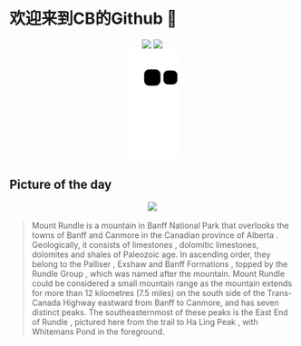 
# 欢迎来到CB的Github 👋

<div align="center">
  <img height="137px" src="https://github-readme-stats.vercel.app/api?username=SuperCB&show_icons=true&theme=radical" />
  <img height="137px" src="https://github-readme-stats.vercel.app/api/top-langs/?username=SuperCB&hide_title=true&hide_border=true&layout=compact&langs_count=6&text_color=000&icon_color=fff" />
</div>


<div align="center">
    <img src="./contribution-snake/github-contribution-grid-snake.svg" />
</div>



## Picture of the day
<div align="center">
  <img width=400px src="https://upload.wikimedia.org/wikipedia/commons/thumb/a/a1/East_End_of_Rundle_and_Whitemans_Pond.jpg/1200px-East_End_of_Rundle_and_Whitemans_Pond.jpg" />
</div>

>Mount Rundle  is a mountain in  Banff National Park  that overlooks the towns of  Banff  and  Canmore  in the Canadian province of  Alberta . Geologically, it consists of  limestones ,  dolomitic  limestones,  dolomites  and  shales  of  Paleozoic  age. In ascending order, they belong to the  Palliser ,  Exshaw  and  Banff Formations , topped by the  Rundle Group , which was named after the mountain. Mount Rundle could be considered a small mountain range as the mountain extends for more than 12 kilometres (7.5 miles) on the south side of the  Trans-Canada Highway  eastward from Banff to Canmore, and has seven distinct peaks. The southeasternmost of these peaks is the  East End of Rundle , pictured here from the trail to  Ha Ling Peak , with Whitemans Pond in the foreground.


